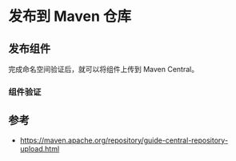 # 发布到 Maven 仓库

## 发布组件

完成命名空间验证后，就可以将组件上传到 Maven Central。

### 组件验证

## 参考

- https://maven.apache.org/repository/guide-central-repository-upload.html
